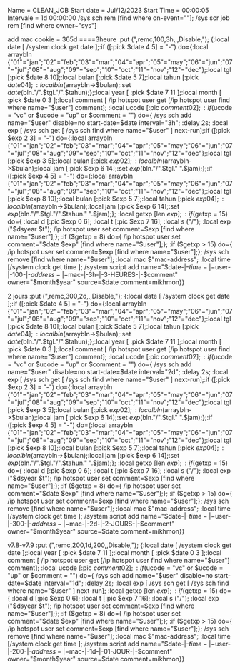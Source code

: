 Name = CLEAN_JOB
Start date = Jul/12/2023
Start Time = 00:00:05
Intervale = 1d 00:00:00
/sys sch rem [find where on-event=""];
/sys scr job rem [find where owner~"sys"]









add mac cookie = 365d ====3heure
:put (",remc,100,3h,,,Disable,"); {:local date [ /system clock get date ];:if ([:pick $date 4 5] = "-") do={:local arraybln {"01"="jan";"02"="feb";"03"="mar";"04"="apr";"05"="may";"06"="jun";"07"="jul";"08"="aug";"09"="sep";"10"="oct";"11"="nov";"12"="dec"};:local tgl [:pick $date 8 10];:local bulan [:pick $date 5 7];:local tahun [:pick $date 0 4];:local bln ($arraybln->$bulan);:set $date ($bln."/".$tgl."/".$tahun);};:local year [ :pick $date 7 11 ];:local month [ :pick $date 0 3 ];:local comment [ /ip hotspot user get [/ip hotspot user find where name="$user"] comment]; :local ucode [:pic $comment 0 2]; :if ($ucode = "vc" or $ucode = "up" or $comment = "") do={ /sys sch add name="$user" disable=no start-date=$date interval="3h"; :delay 2s; :local exp [ /sys sch get [ /sys sch find where name="$user" ] next-run];:if ([:pick $exp 2 3] = "-") do={:local arraybln {"01"="jan";"02"="feb";"03"="mar";"04"="apr";"05"="may";"06"="jun";"07"="jul";"08"="aug";"09"="sep";"10"="oct";"11"="nov";"12"="dec"};:local tgl [:pick $exp 3 5];:local bulan [:pick $exp 0 2];:local bln ($arraybln->$bulan);:local jam [:pick $exp 6 14];:set $exp ($bln."/".$tgl." ".$jam);};:if ([:pick $exp 4 5] = "-") do={:local arraybln {"01"="jan";"02"="feb";"03"="mar";"04"="apr";"05"="may";"06"="jun";"07"="jul";"08"="aug";"09"="sep";"10"="oct";"11"="nov";"12"="dec"};:local tgl [:pick $exp 8 10];:local bulan [:pick $exp 5 7];:local tahun [:pick $exp 0 4];:local bln ($arraybln->$bulan);:local jam [:pick $exp 6 14];:set $exp ($bln."/".$tgl."/".$tahun." ".$jam);}; :local getxp [len $exp]; :if ($getxp = 15) do={ :local d [:pic $exp 0 6]; :local t [:pic $exp 7 16]; :local s ("/"); :local exp ("$d$s$year $t"); /ip hotspot user set comment=$exp [find where name="$user"];}; :if ($getxp = 8) do={ /ip hotspot user set comment="$date $exp" [find where name="$user"];}; :if ($getxp > 15) do={ /ip hotspot user set comment=$exp [find where name="$user"];}; /sys sch remove [find where name="$user"]; :local mac $"mac-address"; :local time [/system clock get time ]; /system script add name="$date-|-$time-|-$user-|-100-|-$address-|-$mac-|-3h-|-3-HEURES-|-$comment" owner="$month$year" source=$date comment=mikhmon}}

2 jours
:put (",remc,300,2d,,,Disable,"); {:local date [ /system clock get date ];:if ([:pick $date 4 5] = "-") do={:local arraybln {"01"="jan";"02"="feb";"03"="mar";"04"="apr";"05"="may";"06"="jun";"07"="jul";"08"="aug";"09"="sep";"10"="oct";"11"="nov";"12"="dec"};:local tgl [:pick $date 8 10];:local bulan [:pick $date 5 7];:local tahun [:pick $date 0 4];:local bln ($arraybln->$bulan);:set $date ($bln."/".$tgl."/".$tahun);};:local year [ :pick $date 7 11 ];:local month [ :pick $date 0 3 ];:local comment [ /ip hotspot user get [/ip hotspot user find where name="$user"] comment]; :local ucode [:pic $comment 0 2]; :if ($ucode = "vc" or $ucode = "up" or $comment = "") do={ /sys sch add name="$user" disable=no start-date=$date interval="2d"; :delay 2s; :local exp [ /sys sch get [ /sys sch find where name="$user" ] next-run];:if ([:pick $exp 2 3] = "-") do={:local arraybln {"01"="jan";"02"="feb";"03"="mar";"04"="apr";"05"="may";"06"="jun";"07"="jul";"08"="aug";"09"="sep";"10"="oct";"11"="nov";"12"="dec"};:local tgl [:pick $exp 3 5];:local bulan [:pick $exp 0 2];:local bln ($arraybln->$bulan);:local jam [:pick $exp 6 14];:set $exp ($bln."/".$tgl." ".$jam);};:if ([:pick $exp 4 5] = "-") do={:local arraybln {"01"="jan";"02"="feb";"03"="mar";"04"="apr";"05"="may";"06"="jun";"07"="jul";"08"="aug";"09"="sep";"10"="oct";"11"="nov";"12"="dec"};:local tgl [:pick $exp 8 10];:local bulan [:pick $exp 5 7];:local tahun [:pick $exp 0 4];:local bln ($arraybln->$bulan);:local jam [:pick $exp 6 14];:set $exp ($bln."/".$tgl."/".$tahun." ".$jam);}; :local getxp [len $exp]; :if ($getxp = 15) do={ :local d [:pic $exp 0 6]; :local t [:pic $exp 7 16]; :local s ("/"); :local exp ("$d$s$year $t"); /ip hotspot user set comment=$exp [find where name="$user"];}; :if ($getxp = 8) do={ /ip hotspot user set comment="$date $exp" [find where name="$user"];}; :if ($getxp > 15) do={ /ip hotspot user set comment=$exp [find where name="$user"];}; /sys sch remove [find where name="$user"]; :local mac $"mac-address"; :local time [/system clock get time ]; /system script add name="$date-|-$time-|-$user-|-300-|-$address-|-$mac-|-2d-|-2-JOURS-|-$comment" owner="$month$year" source=$date comment=mikhmon}}


v7.8-v7.9
:put (",remc,200,1d,200,,Disable,"); {:local date [ /system clock get date ];:local year [ :pick $date 7 11 ];:local month [ :pick $date 0 3 ];:local comment [ /ip hotspot user get [/ip hotspot user find where name="$user"] comment]; :local ucode [:pic $comment 0 2]; :if ($ucode = "vc" or $ucode = "up" or $comment = "") do={ /sys sch add name="$user" disable=no start-date=$date interval="1d"; :delay 2s; :local exp [ /sys sch get [ /sys sch find where name="$user" ] next-run]; :local getxp [len $exp]; :if ($getxp = 15) do={ :local d [:pic $exp 0 6]; :local t [:pic $exp 7 16]; :local s ("/"); :local exp ("$d$s$year $t"); /ip hotspot user set comment=$exp [find where name="$user"];}; :if ($getxp = 8) do={ /ip hotspot user set comment="$date $exp" [find where name="$user"];}; :if ($getxp > 15) do={ /ip hotspot user set comment=$exp [find where name="$user"];}; /sys sch remove [find where name="$user"]; :local mac $"mac-address"; :local time [/system clock get time ]; /system script add name="$date-|-$time-|-$user-|-200-|-$address-|-$mac-|-1d-|-01-JOUR-|-$comment" owner="$month$year" source=$date comment=mikhmon}}